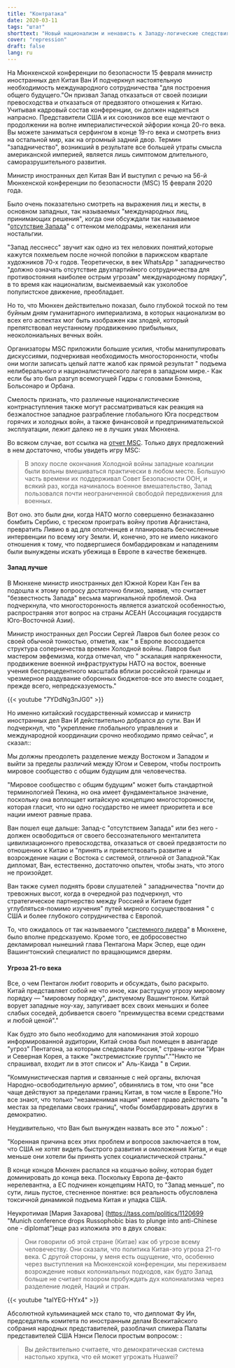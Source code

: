 ```yaml
---
title: "Контратака"
date: 2020-03-11
tags: "штат"
shorttext: "Новый национализм и ненависть к Западу-логические следствия десятилетий имперской войны и грабительской политики."
cover: "repression"
draft: false
lang: ru
---
```


На Мюнхенской конференции по безопасности 15 февраля министр иностранных дел Китая Ван И подчеркнул настоятельную необходимость международного сотрудничества "для построения общего будущего."Он призвал Запад отказаться от своей позиции превосходства и отказаться от предвзятого отношения к Китаю. Учитывая кадровый состав конференции, он должен надеяться напрасно. Представители США и их союзников все еще мечтают о продолжении на волне империалистической эйфории конца 20-го века. Вы можете заниматься серфингом в конце 19-го века и смотреть вниз на остальной мир, как на огромный задний двор. Термин "западничество", возникший в результате все большей утраты смысла американской империей, является лишь симптомом длительного, саморазрушительного развития.

Министр иностранных дел Китая Ван И выступил с речью на 56-й Мюнхенской конференции по безопасности (MSC) 15 февраля 2020 года.

Было очень показательно смотреть на выражения лиц и жесты, в основном западных, так называемых "международных лиц, принимающих решения", когда они обсуждали так называемое "[отсутствие Запада](https://www.tagesspiegel.de/politik/muenchener-sicherheitskonferenz-auf-der-suche-nach-dem-verlorenen-westen/25548580.html "Auf der Suche nach dem verlorenen Westen")" с оттенком мелодрамы, нежелания или ностальгии.

"Запад лесснесс" звучит как одно из тех неловких понятий,которые кажутся похмельем после ночной попойки в парижском квартале художников 70-х годов. Теоретически, в век WhatsApp " западничество "должно означать отсутствие двухпартийного сотрудничества для противостояния наиболее острым угрозам" международному порядку", в то время как национализм, высмеиваемый как узколобое популистское движение, преобладает.

Но то, что Мюнхен действительно показал, было глубокой тоской по тем буйным дням гуманитарного империализма, в которых национализм во всех его аспектах мог быть изображен как злодей, который препятствовал неустанному продвижению прибыльных, неоколониальных вечных войн.

Организаторы MSC приложили большие усилия, чтобы манипулировать дискуссиями, подчеркивая необходимость многосторонности, чтобы они могли записать целый латте жалоб как прямой результат " подъема нелиберального и националистического лагеря в западном мире.- Как если бы это был разгул всемогущей Гидры с головами Бэннона, Больсонаро и Орбана.

Смелость признать, что различные националистические контрнаступления также могут рассматриваться как реакция на безжалостное западное разграбление глобального Юга посредством горячих и холодных войн, а также финансовой и предпринимательской эксплуатации, лежит далеко не в лучших умах Мюнхена.

Во всяком случае, вот ссылка на [отчет MSC](/static/downloads/MunichSecurityReport2020.pdf "Munich Security Report 2020"). Только двух предложений в нем достаточно, чтобы увидеть игру MSC:

> В эпоху после окончания Холодной войны западные коалиции были вольны вмешиваться практически в любом месте. Большую часть времени их поддерживал Совет Безопасности ООН, и всякий раз, когда начиналось военное вмешательство, Запад пользовался почти неограниченной свободой передвижения для военных.

Вот оно. это были дни, когда НАТО могло совершенно безнаказанно бомбить Сербию, с треском проиграть войну против Афганистана, превратить Ливию в ад для ополченцев и планировать бесчисленные интервенции по всему югу Земли. И, конечно, это не имело никакого отношения к тому, что подвергшиеся бомбардировкам и нападениям были вынуждены искать убежища в Европе в качестве беженцев.

#### Запад лучше

В Мюнхене министр иностранных дел Южной Кореи Кан Ген ва подошла к этому вопросу достаточно близко, заявив, что считает "безвестность Запада" весьма маргинальной проблемой. Она подчеркнула, что многосторонность является азиатской особенностью, распространяя этот вопрос на страны АСЕАН (Ассоциация государств Юго-Восточной Азии).

Министр иностранных дел России Сергей Лавров был более резок со своей обычной тонкостью, отметив, как " в Европе воссоздается структура соперничества времен Холодной войны. Лавров был мастером эвфемизма, когда отмечал, что " эскалация напряженности, продвижение военной инфраструктуры НАТО на восток, военные учения беспрецедентного масштаба вблизи российской границы и чрезмерное раздувание оборонных бюджетов-все это вместе создает, прежде всего, непредсказуемость."

{{< youtube "7YDdNg3nJG0" >}}

Но именно китайский государственный комиссар и министр иностранных дел Ван И действительно добрался до сути. Ван И подчеркнул, что "укрепление глобального управления и международной координации срочно необходимо прямо сейчас", и сказал::

Мы должны преодолеть разделение между Востоком и Западом и выйти за пределы различий между Югом и Севером, чтобы построить мировое сообщество с общим будущим для человечества.

"Мировое сообщество с общим будущим" может быть стандартной терминологией Пекина, но она имеет фундаментальное значение, поскольку она воплощает китайскую концепцию многосторонности, которая гласит, что ни одно государство не имеет приоритета и все нации имеют равные права.

Ван пошел еще дальше: Запад-с "отсутствием Запада" или без него - должен освободиться от своего бессознательного менталитета цивилизационного превосходства, отказаться от своей предвзятости по отношению к Китаю и "принять и приветствовать развитие и возрождение нации с Востока с системой, отличной от Западной."Как дипломат, Ван, естественно, достаточно опытен, чтобы знать, что этого не произойдет.

Ван также сумел поднять брови слушателей " западничества "почти до тревожных высот, когда в очередной раз подчеркнул, что стратегическое партнерство между Россией и Китаем будет углубляться-помимо изучения" путей мирного сосуществования " с США и более глубокого сотрудничества с Европой.

То, что ожидалось от так называемого "[системного лидера](https://asiatimes.com/2020/02/the-siren-call-of-a-system-leader/?_=2217007 "The Siren call of a system leader")" в Мюнхене, было вполне предсказуемо. Кроме того, ее добросовестно декламировал нынешний глава Пентагона Марк Эспер, еще один Вашингтонский специалист по вращающимся дверям.

#### Угроза 21-го века

Все, о чем Пентагон любит говорить и обсуждать, было раскрыто. Китай представляет собой не что иное, как растущую угрозу мировому порядку — "мировому порядку", диктуемому Вашингтоном. Китай ворует западные ноу-хау, запугивает всех своих меньших и более слабых соседей, добивается своего "преимущества всеми средствами и любой ценой"."

Как будто это было необходимо для напоминания этой хорошо информированной аудитории, Китай снова был помещен в авангарде "угроз" Пентагона, за которым следовали Россия," страны-изгои "Иран и Северная Корея, а также "экстремистские группы".""Никто не спрашивал, входит ли в этот список и" Аль-Каида " в Сирии.

"Коммунистическая партия и связанные с ней органы, включая Народно-освободительную армию", обвинялись в том, что они "все чаще действуют за пределами границ Китая, в том числе в Европе."Но все знают, что только "незаменимая нация" имеет право действовать "в местах за пределами своих границ", чтобы бомбардировать других в демократию.

Неудивительно, что Ван был вынужден назвать все это " ложью" :

"Коренная причина всех этих проблем и вопросов заключается в том, что США не хотят видеть быстрого развития и омоложения Китая, и еще меньше они хотели бы принять успех социалистической страны."

В конце концов Мюнхен распался на кошачью войну, которая будет доминировать до конца века. Поскольку Европа де-факто нерелевантна, а ЕС подчинен концепциям НАТО, то "Запад меньше", по сути, лишь пустое, стесненное понятие: вся реальность обусловлена токсичной динамикой подъема Китая и упадка США.

Неукротимая [Мария Захарова] (https://tass.com/politics/1120699 "Munich conference drops Russophobic bias to plunge into anti-Chinese one - diplomat")еще раз изложила это в двух словах:

> Они говорили об этой стране (Китае) как об угрозе всему человечеству. Они сказали, что политика Китая-это угроза 21-го века. С другой стороны, у меня есть ощущение, что, особенно через выступления на Мюнхенской конференции, мы переживаем возрождение новых колониальных подходов, как будто Запад больше не считает позором пробуждать дух колониализма через разделение людей, Наций и стран.

{{< youtube "taIYEG-HYx4" >}}

Абсолютной кульминацией мск стало то, что дипломат Фу Ин, председатель комитета по иностранным делам Всекитайского собрания народных представителей, разоблачил спикера Палаты представителей США Нэнси Пелоси простым вопросом: :

> Вы действительно считаете, что демократическая система настолько хрупка, что ей может угрожать Huawei?
